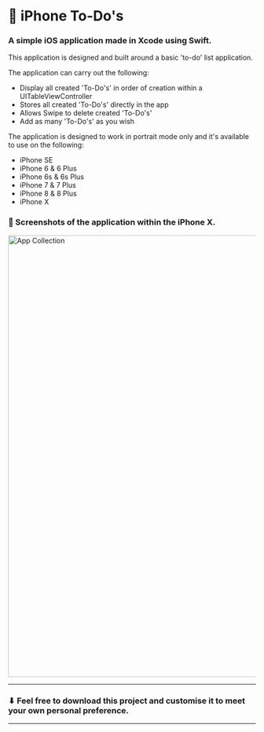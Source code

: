 <h1> 📱 iPhone To-Do's </h1>

<h3> A simple iOS application made in Xcode using Swift. </h3>

This application is designed and built around a basic 'to-do' list application.

The application can carry out the following:

* Display all created 'To-Do's' in order of creation within a UITableViewController
* Stores all created 'To-Do's' directly in the app
* Allows Swipe to delete created 'To-Do's'
* Add as many 'To-Do's' as you wish

The application is designed to work in portrait mode only and it's available to use on the following:

* iPhone SE
* iPhone 6 & 6 Plus
* iPhone 6s & 6s Plus
* iPhone 7 & 7 Plus
* iPhone 8 & 8 Plus
* iPhone X

<h3> 📸 Screenshots of the application within the iPhone X. </h3>

<img src= "https://user-images.githubusercontent.com/10834045/37007772-e2d1c95a-20d6-11e8-9c8b-7b6002c54c29.png" width="900" alt="App Collection">

------------------------------------------------------------------------------------------------------------------------------

<h3> ⬇ Feel free to download this project and customise it to meet your own personal preference. </h3>

------------------------------------------------------------------------------------------------------------------------------
